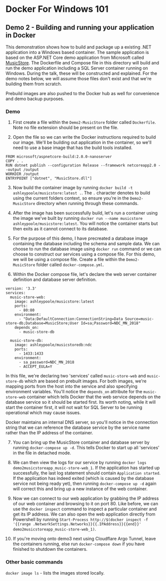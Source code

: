 # Docker For Windows 101

## Demo 2 - Building and running your application in Docker

This demonstration shows how to build and package up a existing .NET application into a Windows based container. The sample application is based on the ASP.NET Core demo application from Microsoft called [MusicStore](https://github.com/aspnet/MusicStore). The Dockerfile and Compose file in this directory will build and run the demo application including a SQL Server container running on Windows. During the talk, these will be constructed and explained. For the demo notes below, we will assume those files don't exist and that we're building them from scratch.

Prebuild images are also pushed to the Docker hub as well for convenience and demo backup purposes.

### Demo

1) First create a file within the `Demo2-MusicStore` folder called `Dockerfile`. Note no file extension should be present on the file.

2) Open the file so we can write the Docker instructions required to build our image. We'll be building out application in the container, so we'll need to use a base image that has the build tools installed. 

```plain
FROM microsoft/aspnetcore-build:2.0.0-nanoserver
COPY . .
RUN dotnet publish --configuration Release --framework netcoreapp2.0 --output /output
WORKDIR /output
ENTRYPOINT ["dotnet", "MusicStore.dll"]
```

3) Now build the container image by running `docker build -t ashleypoole/musicstore:latest .`. The `.` character denotes to build using the current folders context, so ensure you're in the `Demo2-MusicStore` directory when running through these commands.

4) After the image has been successfully build, let's run a container using the image we've built by running `docker run --name musicstore ashleypoole/musicstore:latest`. You will notice the container starts but then exits as it cannot connect to its database.

5) For the purpose of this demo, I have precreated a database image containing the database including the schema and sample data. We can choose to run the database image using `docker run` command or we can choose to construct our services using a compose file. For this demo, we will be using a compose file. Create a file within the `Demo2-MusicStore` folder called `docker-compose.yml`.

6) Within the Docker compose file, let's declare the web server container definition and database server definition.
 
```plain
version: '3.3'
services:
  music-store-web:
    image: ashleypoole/musicstore:latest
    ports:
      - 80:80
    environment:
      - "Data:DefaultConnection:ConnectionString=Data Source=music-store-db;Database=MusicStore;User Id=sa;Password=NDC_MN_2018"
    depends_on:
      - music-store-db

  music-store-db:
    image: ashleypoole/musicstoredb:ndc
    ports:
      - 1433:1433
    environment:
      - sa_password=NDC_MN_2018
      - ACCEPT_EULA=Y
```

In this file, we're declaring two 'services' called `music-store-web` and `music-store-db` which are based on prebuilt images. For both images, we're mapping ports from the host into the service and also specifying environment variables. You'll notice the `depends_on` attribute for the `music-store-web` container which tells Docker that the web service depends on the database service so it should be started first. Its worth noting, while it will start the container first, it will not wait for SQL Server to be running operational which may cause issues.

Docker maintains an internal DNS server, so you'll notice in the connection string that we can reference the database service by the service name rather than the IP address of the container.

7) You can bring up the MusicStore container and database server by running `docker-compose up -d`. This tells Docker to start up all 'services' in the file in detached mode.

8) We can then view the logs for our service by running `docker logs demo2musicstoreapp_music-store-web_1`. If the application has started up successfully, the last log statement should contain `Application started`. If the application has indeed exited (which is caused by the database service not being ready yet), then running `docker-compose up -d` again will correct this and bring up a new instance of the web container.

9) Now we can connect to our web application by grabbing the IP address of our web container and browsing to it on port 80. Like before, we can use the `docker inspect` command to inspect a particular container and get its IP address. We can also open the web application directly from Powershell by running `Start-Process http://$(docker inspect -f '{{range .NetworkSettings.Networks}}{{.IPAddress}}{{end}}' demo2musicstoreapp_music-store-web_1)`.

10) If you're moving onto demo3 next using Cloudflare Argo Tunnel, leave the containers running, else run `docker-compose down` if you have finished to shutdown the containers.

### Other basic commands

`docker image ls` - lists the images stored locally.
